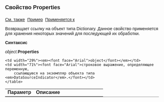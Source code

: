 <html>
<head>
<title>Свойство Properties\Properties</title>
</head>

<body>

<p><font face="Arial"><font size="4"><strong>Свойство Properties<br>
<br>
</strong></font><a href="../DataSourceIndicator.html">См. также</a>&nbsp; <u><a href="../../Examples/E_DataSourceIndicator.html">Пример</a></u>&nbsp;
<a href="../DataSourceIndicator.html">Применяется к</a></font></p>

<p class="label"><font face="Arial">Возвращает ссылку на объект типа Dictionary. Данное свойство применяется для хранения некоторых 
значений для последующей их обработки. </font></p>

<p class="label"><font face="Arial"><b>Синтаксис</b></font></p>

<p><font face="Arial"><em>object.</em><strong>Properties</strong></font></p>

<table border="1" cellPadding="5" cols="2" frame="below" rules="rows">
  <tr vAlign="top">
    <td class="label" width="29%"><font face="Arial"><b>Параметр</b></font></td>
    <td class="label" width="71%"><font face="Arial"><strong>Описание</strong></font></td>
  </tr>
    
    <td width="29%"><em><font face="Arial">object</font></em></td>
    <td width="71%"><font face="Arial">строковое выражение, определяющее переменную, 
        ссылающуюся на экземпляр объекта типа <em>DataSourceIndicator</em>.</font></td>
    </table>

</body>
</html>
